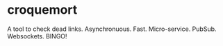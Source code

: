 # croquemort
A tool to check dead links. Asynchronuous. Fast. Micro-service. PubSub. Websockets. BINGO!
